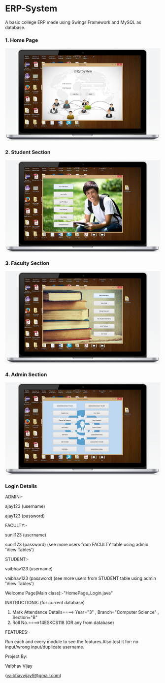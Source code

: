 # ERP-System
A basic college ERP made using Swings Framework and MySQL as database.

### 1. Home Page
![Screenshot](screenshots/screenshot1.png)

### 2. Student Section
![Screenshot](screenshots/screenshot2.png)

### 3. Faculty Section
![Screenshot](screenshots/screenshot3.png)

### 4. Admin Section
![Screenshot](screenshots/screenshot4.png)

### Login Details

ADMIN:-

ajay123 (username)

ajay123 (password)


FACULTY:-

sunil123 (username)

sunil123 (password)		(see more users from FACULTY table using admin 'View Tables')


STUDENT:-

vaibhav123 (username)

vaibhav123 (password)		(see more users from STUDENT table using admin 'View Tables')


Welcome Page(Main class):-"HomePage_Login.java"


INSTRUCTIONS:   (for current database)
1. Mark Attendance Details====>   Year="3" , Branch="Computer Science" , Section="B"
2. Roll No.====>14ESKCS118 (OR any from database)

FEATURES:-

Run each and every module to see the features.Also test it for: no input/wrong input/duplicate username.


Project By:

Vaibhav Vijay

(vaibhavvijay9@gmail.com)